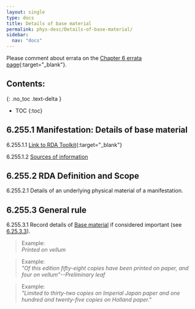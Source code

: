 ```yaml
---
layout: single
type: docs
title: Details of base material
permalink: phys-desc/Details-of-base-material/
sidebar:
  nav: "docs"
---
```


Please comment about errata on the [Chapter 6 errata page](https://docs.google.com/document/d/1mb67GUCT1bbQjywyeTpbjpWDe5iymT3qJ7jeoof5Ra4/edit#heading=h.foacvwox5oia){:target="_blank"}.

## Contents:
{: .no_toc .text-delta }

- TOC
{:toc}

## 6.255.1 Manifestation: Details of base material

<a name="6.255.1.1">6.255.1.1</a> [Link to RDA Toolkit](https://beta.rdatoolkit.org/en-US_ala-f6a3a1a9-9abc-3fe9-882a-f52b0457fb35){:target="_blank"}

<a name="6.255.1.2">6.255.1.2</a> [Sources of information](/DCRMR/phys-desc/#6011-sources-of-information) 

## 6.255.2 RDA Definition and Scope

<a name="6.255.2.1">6.255.2.1</a> Details of an underlying physical material of a manifestation.

## 6.255.3 General rule  

<a name="6.255.3.1">6.255.3.1</a> Record details of [Base material](/DCRMR/phys-desc/Base-material/) if considered important (see [6.25.3.3](/DCRMR/phys-desc/Base-material/#6.25.3.3)).

>Example:  
><CITE>Printed on vellum</CITE>

>Example:  
><CITE>"Of this edition fifty-eight copies have been printed on paper, and four on vellum"--Preliminary leaf</CITE>

>Example:  
><CITE>"Limited to thirty-two copies on Imperial Japan paper and one hundred and twenty-five copies on Holland paper."</CITE>
